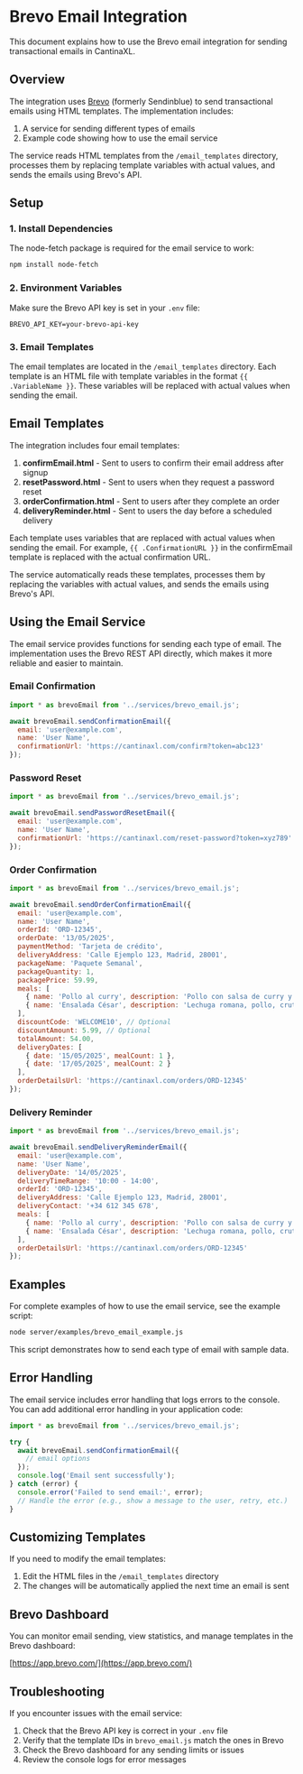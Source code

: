 # Brevo Email Integration

This document explains how to use the Brevo email integration for sending transactional emails in CantinaXL.

## Overview

The integration uses [Brevo](https://www.brevo.com/) (formerly Sendinblue) to send transactional emails using HTML templates. The implementation includes:

1. A service for sending different types of emails
2. Example code showing how to use the email service

The service reads HTML templates from the `/email_templates` directory, processes them by replacing template variables with actual values, and sends the emails using Brevo's API.

## Setup

### 1. Install Dependencies

The node-fetch package is required for the email service to work:

```bash
npm install node-fetch
```

### 2. Environment Variables

Make sure the Brevo API key is set in your `.env` file:

```
BREVO_API_KEY=your-brevo-api-key
```

### 3. Email Templates

The email templates are located in the `/email_templates` directory. Each template is an HTML file with template variables in the format `{{ .VariableName }}`. These variables will be replaced with actual values when sending the email.

## Email Templates

The integration includes four email templates:

1. **confirmEmail.html** - Sent to users to confirm their email address after signup
2. **resetPassword.html** - Sent to users when they request a password reset
3. **orderConfirmation.html** - Sent to users after they complete an order
4. **deliveryReminder.html** - Sent to users the day before a scheduled delivery

Each template uses variables that are replaced with actual values when sending the email. For example, `{{ .ConfirmationURL }}` in the confirmEmail template is replaced with the actual confirmation URL.

The service automatically reads these templates, processes them by replacing the variables with actual values, and sends the emails using Brevo's API.

## Using the Email Service

The email service provides functions for sending each type of email. The implementation uses the Brevo REST API directly, which makes it more reliable and easier to maintain.

### Email Confirmation

```javascript
import * as brevoEmail from '../services/brevo_email.js';

await brevoEmail.sendConfirmationEmail({
  email: 'user@example.com',
  name: 'User Name',
  confirmationUrl: 'https://cantinaxl.com/confirm?token=abc123'
});
```

### Password Reset

```javascript
import * as brevoEmail from '../services/brevo_email.js';

await brevoEmail.sendPasswordResetEmail({
  email: 'user@example.com',
  name: 'User Name',
  confirmationUrl: 'https://cantinaxl.com/reset-password?token=xyz789'
});
```

### Order Confirmation

```javascript
import * as brevoEmail from '../services/brevo_email.js';

await brevoEmail.sendOrderConfirmationEmail({
  email: 'user@example.com',
  name: 'User Name',
  orderId: 'ORD-12345',
  orderDate: '13/05/2025',
  paymentMethod: 'Tarjeta de crédito',
  deliveryAddress: 'Calle Ejemplo 123, Madrid, 28001',
  packageName: 'Paquete Semanal',
  packageQuantity: 1,
  packagePrice: 59.99,
  meals: [
    { name: 'Pollo al curry', description: 'Pollo con salsa de curry y arroz basmati' },
    { name: 'Ensalada César', description: 'Lechuga romana, pollo, crutones y aderezo César' }
  ],
  discountCode: 'WELCOME10', // Optional
  discountAmount: 5.99, // Optional
  totalAmount: 54.00,
  deliveryDates: [
    { date: '15/05/2025', mealCount: 1 },
    { date: '17/05/2025', mealCount: 2 }
  ],
  orderDetailsUrl: 'https://cantinaxl.com/orders/ORD-12345'
});
```

### Delivery Reminder

```javascript
import * as brevoEmail from '../services/brevo_email.js';

await brevoEmail.sendDeliveryReminderEmail({
  email: 'user@example.com',
  name: 'User Name',
  deliveryDate: '14/05/2025',
  deliveryTimeRange: '10:00 - 14:00',
  orderId: 'ORD-12345',
  deliveryAddress: 'Calle Ejemplo 123, Madrid, 28001',
  deliveryContact: '+34 612 345 678',
  meals: [
    { name: 'Pollo al curry', description: 'Pollo con salsa de curry y arroz basmati' },
    { name: 'Ensalada César', description: 'Lechuga romana, pollo, crutones y aderezo César' }
  ],
  orderDetailsUrl: 'https://cantinaxl.com/orders/ORD-12345'
});
```

## Examples

For complete examples of how to use the email service, see the example script:

```bash
node server/examples/brevo_email_example.js
```

This script demonstrates how to send each type of email with sample data.

## Error Handling

The email service includes error handling that logs errors to the console. You can add additional error handling in your application code:

```javascript
import * as brevoEmail from '../services/brevo_email.js';

try {
  await brevoEmail.sendConfirmationEmail({
    // email options
  });
  console.log('Email sent successfully');
} catch (error) {
  console.error('Failed to send email:', error);
  // Handle the error (e.g., show a message to the user, retry, etc.)
}
```

## Customizing Templates

If you need to modify the email templates:

1. Edit the HTML files in the `/email_templates` directory
2. The changes will be automatically applied the next time an email is sent

## Brevo Dashboard

You can monitor email sending, view statistics, and manage templates in the Brevo dashboard:

[https://app.brevo.com/](https://app.brevo.com/)

## Troubleshooting

If you encounter issues with the email service:

1. Check that the Brevo API key is correct in your `.env` file
2. Verify that the template IDs in `brevo_email.js` match the ones in Brevo
3. Check the Brevo dashboard for any sending limits or issues
4. Review the console logs for error messages
